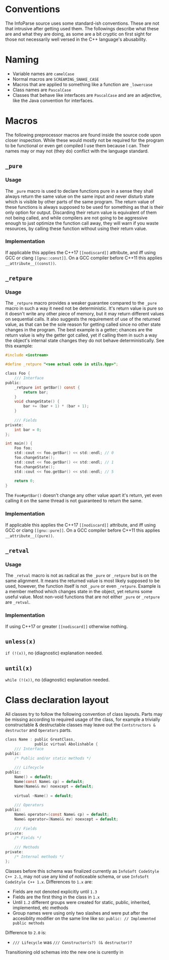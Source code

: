 # Conventions

The InfoParse source uses some standard-ish conventions. These
are not that intrusive after getting used them. 
The followings describe what these are and what they are doing, as
some are a bit cryptic on first sight for those not necessarily 
well versed in the C++ language's abusability. 

# Naming

 - Variable names are `camelCase`
 - Normal macros are `SCREAMING_SNAKE_CASE`
 - Macros that are applied to something like a function are `_lowercase`
 - Class names are `PascalCase`
 - Classes that behave like interfaces are `PascalCase` and are an adjective, 
 like the Java convention for interfaces.

# Macros

The following preprocessor macros are found inside the source code
upon closer inspection. While these would mostly not be required for 
the program to be functional or even get compiled I use them because I can. 
Their names may or may not (they do) conflict with the language standard.

## `_pure`

### Usage
The `_pure` macro is used to declare functions pure in a sense they 
shall always return the same value on the same input and never disturb
state which is visible by other parts of the same program. 
The return value of these functions is always supposed to be used 
for something as that is their only option for output. 
Discarding their return value is equivalent of them not being called,
and while compilers are not going to be aggressive enough to just
optimize the function call away, they will warn if you waste resources,
by calling these function without using their return value.

### Implementation
If applicable this applies the C++17 `[[nodiscard]]` attribute,
and iff using GCC or clang `[[gnu::const]]`.
On a GCC compiler before C++11 this applies `__attribute__((const))`.

## `_retpure`

### Usage
The `_retpure` macro provides a weaker guarantee compared to the `_pure`
macro in such a way it need not be deterministic. It's return value
is pure so it doesn't write any other piece of memory, but it may return
different values on sequential calls. It also suggests the requirement
of use of the returned value, as that can be the sole reason for 
getting called since no other state changes in the program.
The best example is a getter; chances are the return value is why
the getter got called, yet if calling them in such a way the object's 
internal state changes they do not behave deterministically. 
See this example:
```objectivec
#include <iostream>

#define _retpure "<see actual code in utils.hpp>";

class Foo {
    /// Interface
public:
    _retpure int getBar() const {
        return bar;
    }
    void changeState() {
        bar += (bar + 1) * (bar + 1); 
    }
    
    /// Fields
private:
    int bar = 0;
};

int main() {
    Foo foo;
    std::cout << foo.getBar() << std::endl; // 0
    foo.changeState();
    std::cout << foo.getBar() << std::endl; // 1
    foo.changeState();
    std::cout << foo.getBar() << std::endl; // 5
    
    return 0;
}
```
The `Foo#getBar()` doesn't change any other value apart it's return,
yet even calling it on the same thread is not guaranteed to return the same.  

### Implementation
If applicable this applies the C++17 `[[nodiscard]]` attribute,
and iff using GCC or clang `[[gnu::pure]]`.
On a GCC compiler before C++11 this applies `__attribute__((pure))`.

## `_retval`

### Usage
The `_retval` macro is not as radical as the `_pure` or `_retpure` but is
on the same alignment. It means the returned value is most likely 
supposed to be used, however, the function itself is not `_pure` or even
`_retpure`. Example is a member method which changes state in the object,
yet returns some useful value. Most non-void functions that are not
either `_pure` or `_retpure` are `_retval`.

### Implementation
If using C++17 or greater `[[nodiscard]]` otherwise nothing.

## `unless(x)`
`if (!(x))`, no (diagnostic) explanation needed.

## `until(x)`
`while (!(x))`, no (diagnostic) explanation needed. 

# Class declaration layout

All classes try to follow the following convention of class 
layouts. Parts may be missing according to required usage of the class,
for example a trivially constructable & destructable classes
may leave out the `Contstructors & destructor` and `Operators` parts.
```objectivec
class Name : public GreatClass,
             public virtual Abolishable {
    /// Interface
public:
    /* Public and/or static methods */
    
    /// Lifecycle
public:
    Name() = default;
    Name(const Name& cp) = default;
    Name(Name&& mv) noexcept = default;
    
    virtual ~Name() = default;
    
    /// Operators
public:
    Name& operator=(const Name& cp) = default;
    Name& operator=(Name&& mv) noexcept = default;
    
    /// Fields
private:
    /* Fields */
    
    /// Methods
private: 
    /* Internal methods */
};
``` 
Classes before this schema was finalized currently as `InfoSoft CodeStyle C++ 2.1`,
may not use any kind of noticeable schema, or use `InfoSoft CodeStyle C++ 1.x`.
Differences to `1.x` are:

 - Fields are not denoted explicitly until `1.3`
 - Fields are the first thing in the class in `1.x`
 - Until `1.2` different groups were created for static, public, inherited, implemented, etc
   methods
 - Group names were using only two slashes and were put after the accesiblity modifier on the same line
 like so: `public: // Implemented public methods`

Difference to `2.0` is:
 
 - `/// Lifecycle` was `/// Constructor(s?) (& destructor)?`

Transitioning old schemas into the new one is curently in 
